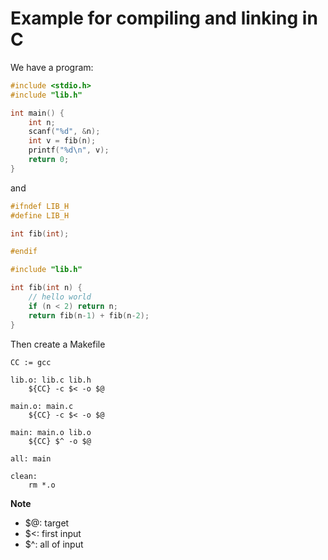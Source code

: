 # Example for compiling and linking in C

We have a program:

```c 
#include <stdio.h>
#include "lib.h"

int main() {
    int n;
    scanf("%d", &n);
    int v = fib(n);
    printf("%d\n", v);
    return 0;
}
```

and 

```c 
#ifndef LIB_H
#define LIB_H

int fib(int);

#endif
```

```c 
#include "lib.h"

int fib(int n) {
    // hello world
    if (n < 2) return n;
    return fib(n-1) + fib(n-2);
}
```

Then create a Makefile

```make
CC := gcc

lib.o: lib.c lib.h
	${CC} -c $< -o $@

main.o: main.c
	${CC} -c $< -o $@

main: main.o lib.o
	${CC} $^ -o $@

all: main

clean:
	rm *.o
```


**Note**

- $@: target
- $<: first input
- $^: all of input
